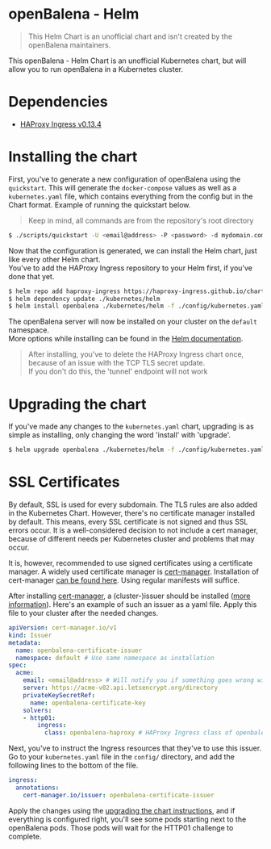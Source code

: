 # openBalena - Helm

> This Helm Chart is an unofficial chart and isn't created by the openBalena maintainers.

This openBalena - Helm Chart is an unofficial Kubernetes chart, but will allow you to run openBalena in a Kubernetes cluster.  

# Dependencies
- [HAProxy Ingress v0.13.4](https://github.com/jcmoraisjr/haproxy-ingress)

# Installing the chart
First, you've to generate a new configuration of openBalena using the `quickstart`. This will generate the `docker-compose` values as well as a `kubernetes.yaml` file, which contains everything from the config but in the Chart format. Example of running the quickstart below.

> Keep in mind, all commands are from the repository's root directory

```bash
$ ./scripts/quickstart -U <email@address> -P <password> -d mydomain.com
```

Now that the configuration is generated, we can install the Helm chart, just like every other Helm chart.  
You've to add the HAProxy Ingress repository to your Helm first, if you've done that yet.

```bash
$ helm repo add haproxy-ingress https://haproxy-ingress.github.io/charts
$ helm dependency update ./kubernetes/helm
$ helm install openbalena ./kubernetes/helm -f ./config/kubernetes.yaml
```

The openBalena server will now be installed on your cluster on the `default` namespace.   
More options while installing can be found in the [Helm documentation](https://helm.sh/docs/).

> After installing, you've to delete the HAProxy Ingress chart once, because of an issue with the TCP TLS secret update.  
> If you don't do this, the 'tunnel' endpoint will not work

# Upgrading the chart
If you've made any changes to the `kubernetes.yaml` chart, upgrading is as simple as installing, only changing the word 'install' with 'upgrade'.

```bash
$ helm upgrade openbalena ./kubernetes/helm -f ./config/kubernetes.yaml
```

# SSL Certificates
By default, SSL is used for every subdomain. The TLS rules are also added in the Kubernetes Chart. However, there's no certificate manager installed by default. This means, every SSL certificate is not signed and thus SSL errors occur. It is a well-considered decision to not include a cert manager, because of different needs per Kubernetes cluster and problems that may occur.    

It is, however, recommended to use signed certificates using a certificate manager. A widely used certificate manager is [cert-manager](https://cert-manager.io/docs/). Installation of cert-manager [can be found here](https://cert-manager.io/docs/installation/kubernetes/). Using regular manifests will suffice.  

After installing [cert-manager](https://cert-manager.io/docs/), a (cluster-)issuer should be installed ([more information](https://cert-manager.io/docs/concepts/issuer/)). Here's an example of such an issuer as a yaml file. Apply this file to your cluster after the needed changes.

```yaml
apiVersion: cert-manager.io/v1
kind: Issuer
metadata:
  name: openbalena-certificate-issuer
  namespace: default # Use same namespace as installation
spec:
  acme:
    email: <email@address> # Will notify you if something goes wrong with the certificates
    server: https://acme-v02.api.letsencrypt.org/directory
    privateKeySecretRef:
      name: openbalena-certificate-key
    solvers:
    - http01:
        ingress:
          class: openbalena-haproxy # HAProxy Ingress class of openbalena
```

Next, you've to instruct the Ingress resources that they've to use this issuer. Go to your `kubernetes.yaml` file in the `config/` directory, and add the following lines to the bottom of the file.

```yaml
ingress:
  annotations:
    cert-manager.io/issuer: openbalena-certificate-issuer
```

Apply the changes using the [upgrading the chart instructions](#Upgrading-the-chart), and if everything is configured right, you'll see some pods starting next to the openBalena pods. Those pods will wait for the HTTP01 challenge to complete.
